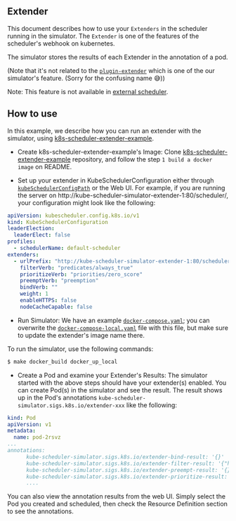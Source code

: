## Extender

This document describes how to use your `Extenders` in the scheduler running in the simulator.
The `Extender` is one of the features of the scheduler's webhook on kubernetes.

The simulator stores the results of each Extender in the annotation of a pod.

(Note that it's not related to the [`plugin-extender`](./plugin-extender.md) which is one of the our simulator's feature. 
(Sorry for the confusing name 😅))

Note: This feature is not available in [external scheduler](./external-scheduler.md).

## How to use
In this example, we describe how you can run an extender with the simulator, using [k8s-scheduler-extender-example](https://github.com/everpeace/k8s-scheduler-extender-example).

+ Create k8s-scheduler-extender-example's Image: Clone [k8s-scheduler-extender-example](https://github.com/everpeace/k8s-scheduler-extender-example) repository, and follow the step `1 build a docker image` on README.

+ Set up your extender in KubeSchedulerConfiguration either through [`kubeSchedulerConfigPath`](./simulator-server-config.md) or the Web UI.
For example, if you are running the server on http://kube-scheduler-simulator-extender-1:80/scheduler/, your configuration might look like the following:

```yaml
apiVersion: kubescheduler.config.k8s.io/v1
kind: KubeSchedulerConfiguration
leaderElection:
  leaderElect: false
profiles:
  - schedulerName: default-scheduler
extenders:
  - urlPrefix: "http://kube-scheduler-simulator-extender-1:80/scheduler"
    filterVerb: "predicates/always_true"
    prioritizeVerb: "priorities/zero_score"
    preemptVerb: "preemption"
    bindVerb: ""
    weight: 1
    enableHTTPS: false
    nodeCacheCapable: false
```

+ Run Simulator:
We have an example [`docker-compose.yaml`](./example/docker-compose.yaml); you can overwrite the [`docker-compose-local.yaml`](../../docker-compose-local.yml) file with this file, but make sure to update the extender's image name there.

To run the simulator, use the following commands:
```sh
$ make docker_build docker_up_local
```

+ Create a Pod and examine your Extender's Results:
The simulator started with the above steps should have your extender(s) enabled. You can create Pod(s) in the simulator and see the result. 
The result shows up in the Pod's annotations `kube-scheduler-simulator.sigs.k8s.io/extender-xxx` like the following:

```yaml
kind: Pod
apiVersion: v1
metadata:
  name: pod-2rsvz
...
annotations:
      kube-scheduler-simulator.sigs.k8s.io/extender-bind-result: '{}'
      kube-scheduler-simulator.sigs.k8s.io/extender-filter-result: '{"http://kube-scheduler-simulator-extender-1:80/scheduler":{"Nodes":{"metadata":{},"items":[{"metadata":{"name":"node-tzjll","generateName":"node-","uid":"a3e39211-2200-4dee-99a8-a27b2ac528b3","resourceVersion":"223","creationTimestamp":"2024-09-25T12:24:50Z","annotations":{"node.alpha.kubernetes.io/ttl":"0"},"managedFields":[{"manager":"kube-controller-manager","operation":"Update","apiVersion":"v1","time":"2024-09-25T12:24:50Z","fieldsType":"FieldsV1","fieldsV1":{"f:metadata":{"f:annotations":{".":{},"f:node.alpha.kubernetes.io/ttl":{}}}}},{"manager":"simulator","operation":"Update","apiVersion":"v1","time":"2024-09-25T12:24:50Z","fieldsType":"FieldsV1","fieldsV1":{"f:metadata":{"f:generateName":{}}}}]},"spec":{},"status":{"capacity":{"cpu":"4","memory":"32Gi","pods":"110"},"allocatable":{"cpu":"4","memory":"32Gi","pods":"110"},"phase":"Running","conditions":[{"type":"Ready","status":"True","lastHeartbeatTime":null,"lastTransitionTime":null}],"daemonEndpoints":{"kubeletEndpoint":{"Port":0}},"nodeInfo":{"machineID":"","systemUUID":"","bootID":"","kernelVersion":"","osImage":"","containerRuntimeVersion":"","kubeletVersion":"","kubeProxyVersion":"","operatingSystem":"","architecture":""}}}]},"NodeNames":null,"FailedNodes":{},"FailedAndUnresolvableNodes":null,"Error":""}}'
      kube-scheduler-simulator.sigs.k8s.io/extender-preempt-result: '{}'
      kube-scheduler-simulator.sigs.k8s.io/extender-prioritize-result: '{}'
      ....
```

You can also view the annotation results from the web UI. Simply select the Pod you created and scheduled, then check the Resource Definition section to see the annotations.

